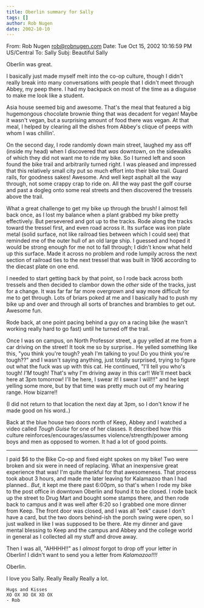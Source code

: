 ```yaml
---
title: Oberlin summary for Sally
tags: []
author: Rob Nugen
date: 2002-10-10
---
```


From: Rob Nugen <rob@robnugen.com>
Date: Tue Oct 15, 2002  10:16:59 PM US/Central
To:   Sally
Subj: Beautiful Sally

Oberlin was great.

I basically just made myself melt into the co-op culture, though I
didn't really break into many conversations with people that I didn't
meet through Abbey, my peep there.  I had my backpack on most of the
time as a disguise to make me look like a student.

Asia house seemed big and awesome.  That's the meal that featured a
big hugemongous chocolate brownie thing that was decadent for vegan!
Maybe it wasn't vegan, but a surprising amount of food there was
vegan.  At that meal, I helped by clearing all the dishes from Abbey's
clique of peeps with whom I was chillin'.

On the second day, I rode randomly down main street, laughed my ass
off (inside my head) when I discovered that *was* downtown, on the
sidewalks of which they did not want me to ride my bike.  So I turned
left and soon found the bike trail and arbitrarily turned right.  I
was pleased and impressed that this relatively small city put so much
effort into their bike trail.  Guard rails, for goodness sakes!
Awesome.  And well kept asphalt all the way through, not some crappy
crap to ride on.  All the way past the golf course and past a dogleg
onto some real streets and then discovered the tressels above the
trail.

What a great challenge to get my bike up through the brush!  I almost
fell back once, as I lost my balance when a plant grabbed my bike
pretty effectively.  But persevered and got up to the tracks.  Rode
along the tracks toward the tressel first, and even road across it.
Its surface was iron plate metal (solid surface, not like railroad
ties between which I could see) that reminded me of the outer hull of
an old large ship.  I guessed and hoped it would be strong enough for
me not to fall through; I didn't know what held up this surface.  Made
it across no problem and rode lumpily across the next section of
railroad ties to the next tressel that was built in 1906 according to
the diecast plate on one end.

I needed to start getting back by that point, so I rode back across
both tressels and then decided to clambor down the *other* side of the
tracks, just for a change.  It was far far far more overgrown and way
more difficult for me to get through.  Lots of briars poked at me and
I basically had to push my bike up and over and through all sorts of
branches and brambles to get out.  Awesome fun.

Rode back, at one point pacing behind a guy on a racing bike (he
wasn't working really hard to go fast) until he turned off the trail.

Once I was on campus, on North Professor street, a guy yelled at me
from a car driving on the street!  It took me so by surprise..  He
yelled something like this, "you think you're tough?  yeah I'm talking
to you!  Do you think you're tough??" and I wasn't saying anything,
just totally surprised, trying to figure out what the fuck was up with
this cat.  He continued, "I'll tell you who's tough!  *I'M* tough!
That's why I'm driving away in this car!!  We'll meet back here at 3pm
tomorrow!  I'll be here, I swear it!  I swear I will!!!" and he kept
yelling some more, but by that time was pretty much out of my hearing
range.  How bizarre!!

(I did not return to that location the next day at 3pm, so I don't
know if he made good on his word..)

Back at the blue house two doors north of Keep, Abbey and I watched a
video called _Tough Guise_ for one of her classes.  It described how
this culture reinforces/encourages/assumes violence/strength/power
among boys and men as opposed to women.  It had a lot of good points.

- - - -

I paid $6 to the Bike Co-op and fixed eight spokes on my bike!  Two
were broken and six were in need of replacing.  What an inexpensive
great experience that was!  I'm quite thankful for that awesomeness.
That process took about 3 hours, and made me later leaving for
Kalamazoo than I had planned.. *But*, it kept me there past 6:00pm, so
that's when I rode my bike to the post office in downtown Oberlin and
found it to be closed.  I rode back up the street to Drug Mart and
bought some stamps there, and then rode back to campus and it was well
after 6:20 so I grabbed one more dinner from Keep.  The front door was
closed, and I was all "eek" cause I don't have a card, but the two
doors behind-ish the porch swing were open,  so I just walked in like
I was supposed to be there.  Ate my dinner and gave mental blessing to
Keep and the campus and Abbey and the college world in general as I
collected all my stuff and drove away.

Then I was all, "AHHHH!!" as I *almost* forgot to drop off your letter
in Oberlin!  I didn't want to send you a letter from *Kalamazoo!!!!*

Oberlin.

I love you Sally.  Really Really Really a lot.

	Hugs and Kisses
	XO OX XO OX XO OX
	- Rob
